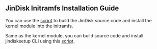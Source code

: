 ## JinDisk Initramfs Installation Guide

You can use the [script](./install-kernel-module.sh) to build the JinDisk source code and install the kernel module into the initramfs.

Same as the kernel module, you can build source code and install jindisksetup CLI using this [script](./install-user-cli.sh).
